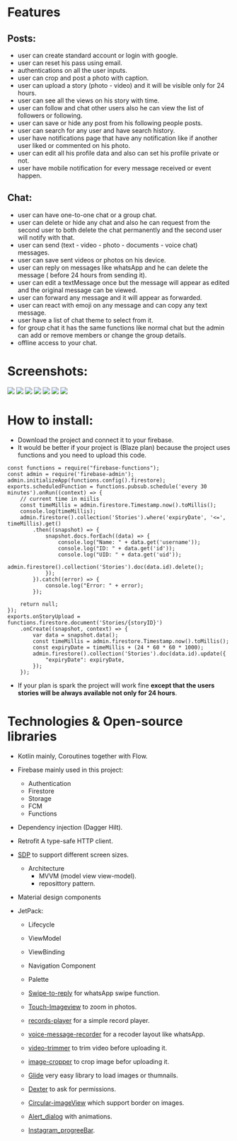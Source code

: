 # Features
## Posts:
* user can create standard account or login with google.
* user can reset his pass using email.
* authentications on all the user inputs.
* user can crop and post a photo with caption.
* user can upload a story (photo - video) and it will be visible only for 24 hours.
* user can see all the views on his story with time.
* user can follow and chat other users also he can view the list of followers or following.
* user can save or hide any post from his following people posts.
* user can search for any user and have search history.
* user have notifications page that have any notification like if another user liked or commented on his photo.
* user can edit all his profile data and also can set his profile private or not.
* user have mobile notification for every message received or event happen.
## Chat:
* user can have one-to-one chat or a group chat.
* user can delete or hide any chat and also he can request from the second user to both delete the chat permanently and the second user will notify with that.
* user can send (text - video - photo - documents - voice chat) messages.
* user can save sent videos or photos on his device.
* user can reply on messages like whatsApp and he can delete the message ( before 24 hours from sending it).
* user can edit a textMessage once but the message will appear as edited and the original message can be viewed.
* user can forward any message and it will appear as forwarded.
* user can react with emoji on any message and can copy any text message. 
* user have a list of chat theme to select from it.
* for group chat it has the same functions like normal chat but the admin can add or remove members or change the group details.
* offline access to your chat.

# Screenshots:
<img src="Screenshots/login.png" >
<img src="Screenshots/main_pages.png" >
<img src="Screenshots/profile_settings.png" >
<img src="Screenshots/group_chat.png" >
<img src="Screenshots/themes.png" >
<img src="Screenshots/settings.png" >
<img src="Screenshots/story.png" >

# How to install:
* Download the project and connect it to your firebase.
* It would be better if your project is (Blaze plan) because the project uses functions and you need to upload this code.
```
const functions = require("firebase-functions");
const admin = require('firebase-admin');
admin.initializeApp(functions.config().firestore);
exports.scheduledFunction = functions.pubsub.schedule('every 30 minutes').onRun((context) => {
    // current time in miilis
    const timeMillis = admin.firestore.Timestamp.now().toMillis();
    console.log(timeMillis);
    admin.firestore().collection('Stories').where('expiryDate', '<=', timeMillis).get()
        .then((snapshot) => {
            snapshot.docs.forEach((data) => {
                console.log("Name: " + data.get('username'));
                console.log("ID: " + data.get('id'));
                console.log("UID: " + data.get('uid'));
                admin.firestore().collection('Stories').doc(data.id).delete();
            });
        }).catch((error) => {
            console.log("Error: " + error);
        });

    return null;
});
exports.onStoryUpload = functions.firestore.document('Stories/{storyID}')
    .onCreate((snapshot, context) => {
        var data = snapshot.data();
        const timeMillis = admin.firestore.Timestamp.now().toMillis();
        const expiryDate = timeMillis + (24 * 60 * 60 * 1000);
        admin.firestore().collection('Stories').doc(data.id).update({
            "expiryDate": expiryDate,
        });
    });
```
* If your plan is spark the project will work fine **except that the users stories will be always available not only for 24 hours**.

# Technologies & Open-source libraries
* Kotlin mainly, Coroutines together with Flow.

* Firebase mainly used in this project:
	* Authentication		
	* Firestore
	* Storage
	* FCM
	* Functions
* Dependency injection (Dagger Hilt).
* Retrofit A type-safe HTTP client.
* [SDP](https://github.com/intuit/sdp) to support different screen sizes.
	* Architecture
		* MVVM (model view view-model).
		* reposittory pattern.
* Material design components

* JetPack:
	* Lifecycle
	* ViewModel
	* ViewBinding
	* Navigation Component
	* Palette
		
	* [Swipe-to-reply](https://github.com/izjumovfs/SwipeToReply) for whatsApp swipe function.
	* [Touch-Imageview](https://github.com/MikeOrtiz/TouchImageView) to zoom in photos.
	* [records-player](https://github.com/JagarYousef/ChatVoicePlayer) for a simple record player.
	* [voice-message-recorder](https://github.com/varunjohn/Audio-Recording-Animation) for a recoder layout like whatsApp.
	* [video-trimmer](https://github.com/a914-gowtham/android-video-trimmer) to trim video before uploading it.
	* [image-cropper](https://github.com/CanHub/Android-Image-Cropper) to crop image befor uploading it.
	* [Glide](https://github.com/bumptech/glide) very easy library to load images or thumnails.
	* [Dexter](https://github.com/Karumi/Dexter)	to ask for permissions.
	* [Circular-imageView](https://github.com/lopspower/CircularImageView) which support border on images.
	* [Alert_dialog](https://github.com/MarsadMaqsood/StylishDialogs) with animations.
	* [Instagram_progreeBar](https://github.com/GeniusRUS/MultiProgressBar).
	
	
